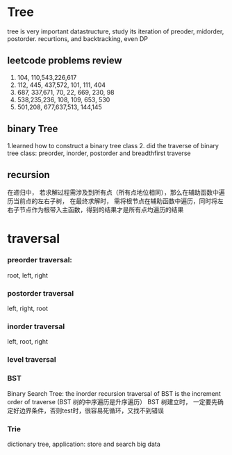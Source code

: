# Tree
tree is very important datastructure, study its iteration of preoder, midorder, postorder. recurtions, and backtracking, even DP
## leetcode problems review
1. 104, 110,543,226,617
2. 112, 445, 437,572, 101, 111, 404
3. 687, 337,671, 70, 22, 669, 230, 98
4. 538,235,236, 108, 109, 653, 530
5. 501,208, 677,637,513, 144,145
## binary Tree
1.learned how to construct a binary tree class
2. did the traverse of binary tree class:
  preorder, inorder, postorder and breadthfirst traverse
## recursion
在递归中， 若求解过程需涉及到所有点（所有点地位相同），那么在辅助函数中遍历当前点的左右子树， 在最终求解时， 需将根节点在辅助函数中遍历，同时将左右子节点作为根带入主函数，得到的结果才是所有点均遍历的结果
# traversal
### preorder traversal: 
root, left, right
### postorder traversal
left, right, root
### inorder traversal
left, root, right
### level traversal
### BST
Binary Search Tree: the inorder recursion traversal of BST is the increment order of traverse (BST 树的中序遍历是升序遍历）
BST 树建立时， 一定要先确定好边界条件，否则test时，很容易死循环，又找不到错误
### Trie
dictionary tree, application: store and search big data
